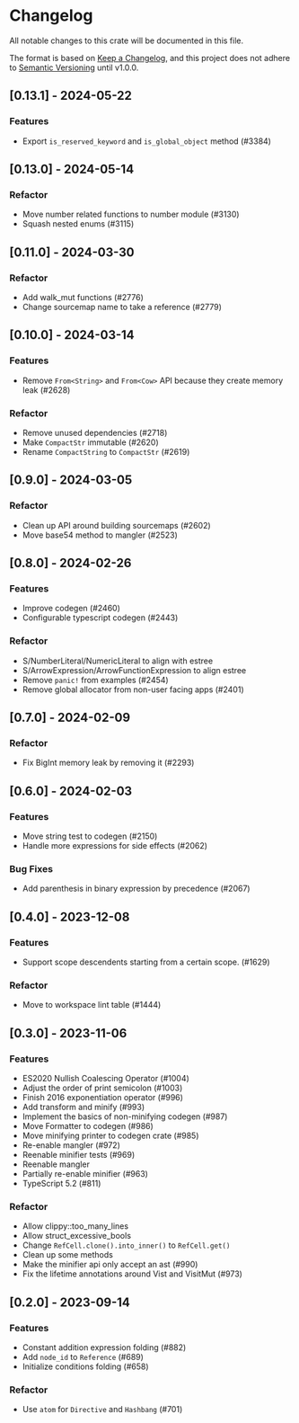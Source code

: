 # Changelog

All notable changes to this crate will be documented in this file.

The format is based on [Keep a Changelog](https://keepachangelog.com/en/1.0.0/),
and this project does not adhere to [Semantic Versioning](https://semver.org/spec/v2.0.0.html) until v1.0.0.

## [0.13.1] - 2024-05-22

### Features

- Export `is_reserved_keyword` and `is_global_object` method (#3384)

## [0.13.0] - 2024-05-14

### Refactor

- Move number related functions to number module (#3130)
- Squash nested enums (#3115)

## [0.11.0] - 2024-03-30

### Refactor

- Add walk_mut functions (#2776)
- Change sourcemap name to take a reference (#2779)

## [0.10.0] - 2024-03-14

### Features

- Remove `From<String>` and `From<Cow>` API because they create memory leak (#2628)

### Refactor

- Remove unused dependencies (#2718)
- Make `CompactStr` immutable (#2620)
- Rename `CompactString` to `CompactStr` (#2619)

## [0.9.0] - 2024-03-05

### Refactor

- Clean up API around building sourcemaps (#2602)
- Move base54 method to mangler (#2523)

## [0.8.0] - 2024-02-26

### Features

- Improve codegen (#2460)
- Configurable typescript codegen (#2443)

### Refactor

- S/NumberLiteral/NumericLiteral to align with estree
- S/ArrowExpression/ArrowFunctionExpression to align estree
- Remove `panic!` from examples (#2454)
- Remove global allocator from non-user facing apps (#2401)

## [0.7.0] - 2024-02-09

### Refactor

- Fix BigInt memory leak by removing it (#2293)

## [0.6.0] - 2024-02-03

### Features

- Move string test to codegen (#2150)
- Handle more expressions for side effects (#2062)

### Bug Fixes

- Add parenthesis in binary expression by precedence (#2067)

## [0.4.0] - 2023-12-08

### Features

- Support scope descendents starting from a certain scope. (#1629)

### Refactor

- Move to workspace lint table (#1444)

## [0.3.0] - 2023-11-06

### Features

- ES2020 Nullish Coalescing Operator (#1004)
- Adjust the order of print semicolon (#1003)
- Finish 2016 exponentiation operator (#996)
- Add transform and minify (#993)
- Implement the basics of non-minifying codegen (#987)
- Move Formatter to codegen (#986)
- Move minifying printer to codegen crate (#985)
- Re-enable mangler (#972)
- Reenable minifier tests (#969)
- Reenable mangler
- Partially re-enable minifier (#963)
- TypeScript 5.2 (#811)

### Refactor

- Allow clippy::too_many_lines
- Allow struct_excessive_bools
- Change `RefCell.clone().into_inner()` to `RefCell.get()`
- Clean up some methods
- Make the minifier api only accept an ast (#990)
- Fix the lifetime annotations around Vist and VisitMut (#973)

## [0.2.0] - 2023-09-14

### Features

- Constant addition expression folding (#882)
- Add `node_id` to `Reference` (#689)
- Initialize conditions folding (#658)

### Refactor

- Use `atom` for `Directive` and `Hashbang` (#701)


